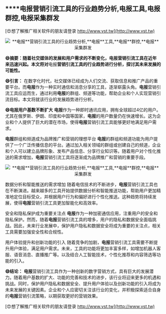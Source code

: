 ## ****电报**营销引流工具的行业趋势分析,**电报**工具,**电报**群控,**电报**采集群发**

[😍想了解推广相关软件的朋友请登录 http://www.vst.tw](http://www.vst.tw)

 <center><img src="https://vst.tw/MP4/tuiguang/png/5.png" alt="**电报**营销引流工具的行业趋势分析,**电报**工具,**电报**群控,**电报**采集群发"></center>

**😄摘要：随着社交媒体的发展和用户需求的不断变化，**电报**营销引流工具在近年来迅速兴起。本文将对**电报**营销引流工具的行业趋势进行分析，探讨其未来发展的可能性。**

**😄引言：**
在数字化时代，社交媒体已经成为人们交流、获取信息和推广产品的重要平台。而**电报**作为一种实时通信和消息分享的工具，逐渐崭露头角。**电报**营销引流工具应运而生，通过利用**电报**的群组、频道等功能，帮助企业和个人实现营销引流目标。本文将就该行业的发展趋势进行分析。

**😄**电报**用户基数不断扩大**
**电报**作为一种即时通讯应用，拥有全球超过4亿的用户。尤其在俄罗斯、伊朗、印度和中国等国家，**电报**的用户数量仍在快速增长。这为企业和个人提供了巨大的潜在市场，使得**电报**营销引流工具能够更好地满足用户需求。

**电报**群组和频道成为品牌推广和营销的理想平台
**电报**的群组和频道功能为用户提供了一个广泛传播信息的平台。通过加入相关领域的群组或创建自己的频道，企业和个人可以建立品牌形象、发布产品信息、分享行业知识等。随着用户对个性化推送的需求增加，**电报**营销引流工具将逐渐成为品牌推广和营销的重要手段。

 <center><img src="https://vst.tw/MP4/tuiguang/png/0.png" alt="**电报**营销引流工具的行业趋势分析,**电报**工具,**电报**群控,**电报**采集群发"></center>

数据分析和智能推送的需求增加
随着电信技术的不断进步，**电报**营销引流工具也在不断演进。越来越多的工具开始提供数据分析和智能推送功能，帮助用户更加精准地定位目标受众，并根据用户行为和偏好进行个性化推送。这种趋势将持续发展，使得**电报**营销引流工具更加智能化和高效率。

安全和隐私保护成为重要关注点
**电报**作为一种加密通信应用，注重用户的安全和隐私保护。然而，随着**电报**营销引流工具的增多，用户的隐私和数据安全面临挑战。因此，未来行业发展中，保护用户隐私和数据安全将成为重要的关注点，相关工具需要加强安全性和合规性。

用户体验提升和创新功能的引入
随着竞争的加剧，**电报**营销引流工具需要不断提升用户体验，满足用户需求。未来，工具的功能将更加丰富多样，如增加机器人客服、语音消息、直播推广等。以及结合人工智能技术，个性化推荐和内容筛选等功能的引入。

**😄结论：**
**电报**营销引流工具作为一种创新的数字营销方式，具有巨大的发展潜力。随着用户基数的扩大、功能的完善和技术的进步，该行业将迎来更多的机遇和挑战。同时，保护用户隐私和数据安全、提升用户体验以及创新功能的引入将成为未来发展的关键因素。企业和个人应密切关注该行业的变化，并积极探索适合自身的**电报**营销引流策略，以期获取更好的营销效果。

[😍想了解推广相关软件的朋友请登录 http://www.vst.tw](http://www.vst.tw)



